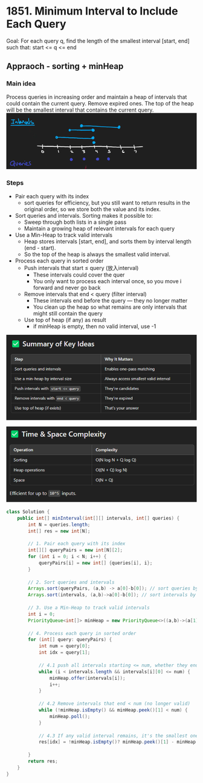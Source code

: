 # 1851. Minimum Interval to Include Each Query

Goal: For each query q, find the length of the smallest interval [start, end] such that: start <= q <= end

## Appraoch - sorting + minHeap

### Main idea
Process queries in increasing order and maintain a heap of intervals that could contain the current query.
Remove expired ones.
The top of the heap will be the smallest interval that contains the current query.
![alt text](image-1.png)

### Steps
- Pair each query with its index
    - sort queries for efficiency, but you still want to return results in the original order, so we store both the value and its index.
- Sort queries and intervals. Sorting makes it possible to:
    - Sweep through both lists in a single pass
    - Maintain a growing heap of relevant intervals for each query
- Use a Min-Heap to track valid intervals
    - Heap stores intervals [start, end], and sorts them by interval length (end - start).
    - So the top of the heap is always the smallest valid interval.
- Process each query in sorted order
    - Push intervals that start ≤ query (放入interval)
        - These intervals could cover the quer
        - You only want to process each interval once, so you move i forward and never go back
    - Remove intervals that end < query (filter interval)
        - These intervals end before the query — they no longer matter
        - You clean up the heap so what remains are only intervals that might still contain the query
    - Use top of heap (if any) as result
        - if minHeap is empty, then no valid interval, use -1

![alt text](image-2.png)

![alt text](image-3.png)

```java
class Solution {
    public int[] minInterval(int[][] intervals, int[] queries) {
        int N = queries.length;
        int[] res = new int[N];
        
        // 1. Pair each query with its index
        int[][] queryPairs = new int[N][2];
        for (int i = 0; i < N; i++) {
            queryPairs[i] = new int[] {queries[i], i};
        }

        // 2. Sort queries and intervals
        Arrays.sort(queryPairs, (a,b) -> a[0]-b[0]); // sort queries by value
        Arrays.sort(intervals, (a,b)->a[0]-b[0]); // sort intervals by start time
        
        // 3. Use a Min-Heap to track valid intervals
        int i = 0;
        PriorityQueue<int[]> minHeap = new PriorityQueue<>((a,b)->(a[1] - a[0]) - (b[1] - b[0]));
        
        // 4. Process each query in sorted order
        for (int[] query: queryPairs) {
            int num = query[0];
            int idx = query[1];

            // 4.1 push all intervals starting <= num, whether they end before or after num
            while (i < intervals.length && intervals[i][0] <= num) {
                minHeap.offer(intervals[i]);
                i++;
            }

            // 4.2 Remove intervals that end < num (no longer valid)
            while (!minHeap.isEmpty() && minHeap.peek()[1] < num) {
                minHeap.poll();
            }

            // 4.3 If any valid interval remains, it's the smallest one
            res[idx] = !minHeap.isEmpty()? minHeap.peek()[1] - minHeap.peek()[0] +1: -1;
           
        }
        return res;        
    }
}
```